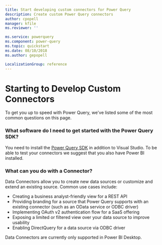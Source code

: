 ```yaml
---
title: Start developing custom connectors for Power Query 
description: Create custom Power Query connectors
author: cpopell
manager: kfile
ms.reviewer: ''

ms.service: powerquery
ms.component: power-query
ms.topic: quickstart
ms.date: 08/10/2018
ms.author: gepopell

LocalizationGroup: reference
---
```


# Starting to Develop Custom Connectors
To get you up to speed with Power Query, we've listed some of the most common questions on this page.

### What software do I need to get started with the Power Query SDK?
You need to install the [Power Query SDK](https://www.aka.ms/powerquerysdk) in addition to Visual Studio. To be able to test your connectors we suggest that you also have Power BI installed.

### What can you do with a Connector?
Data Connectors allow you to create new data sources or customize and extend an existing source. Common use cases include:
* Creating a business analyst-friendly view for a REST API
* Providing branding for a source that Power Query supports with an existing connector (such as an OData service or ODBC driver)
* Implementing OAuth v2 authentication flow for a SaaS offering
* Exposing a limited or filtered view over your data source to improve usability
* Enabling DirectQuery for a data source via ODBC driver

Data Connectors are currently only supported in Power BI Desktop.
